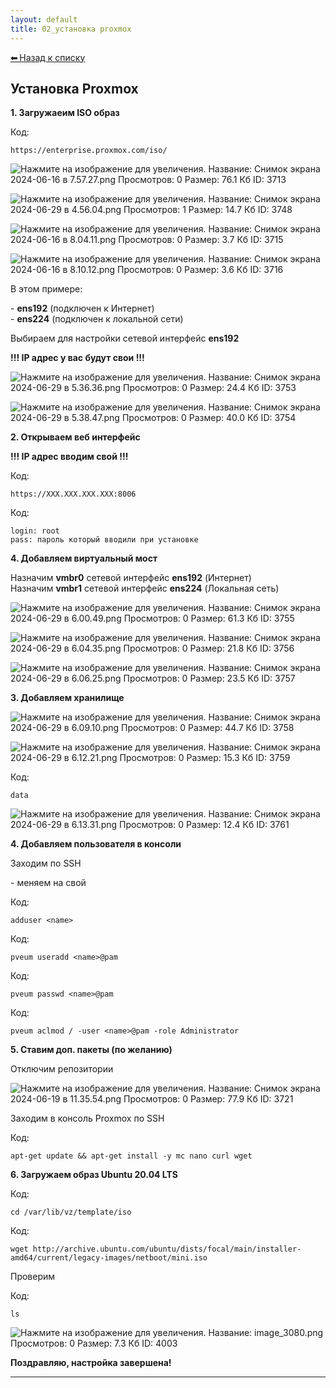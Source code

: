 ```yaml
---
layout: default
title: 02_установка proxmox
---
```

<a class="back-link" href="index.html">⬅ Назад к списку</a>


##  Установка Proxmox 

**1\. Загружаеим ISO образ**  
  


Код:
    
    
    https://enterprise.proxmox.com/iso/

  
![Нажмите на изображение для увеличения.  Название:	Снимок экрана 2024-06-16 в 7.57.27.png Просмотров:	0 Размер:	76.1 Кб ID:	3713](..\images\\img_3713_1718514074.png)  
  
![Нажмите на изображение для увеличения.  Название:	Снимок экрана 2024-06-29 в 4.56.04.png Просмотров:	1 Размер:	14.7 Кб ID:	3748](..\images\\img_3748_1719626239.png)  
  
![Нажмите на изображение для увеличения.  Название:	Снимок экрана 2024-06-16 в 8.04.11.png Просмотров:	0 Размер:	3.7 Кб ID:	3715](..\images\\img_3715_1718514284.png)  
  
![Нажмите на изображение для увеличения.  Название:	Снимок экрана 2024-06-16 в 8.10.12.png Просмотров:	0 Размер:	3.6 Кб ID:	3716](..\images\\img_3716_1718514646.png)  
  
В этом примере:  
  
\- **ens192** (подключен к Интернет)  
\- **ens224** (подключен к локальной сети)  
  
Выбираем для настройки сетевой интерфейс **ens192**  
  
**!!! IP адрес у вас будут свои !!!**  
  
![Нажмите на изображение для увеличения.  Название:	Снимок экрана 2024-06-29 в 5.36.36.png Просмотров:	0 Размер:	24.4 Кб ID:	3753](..\images\\img_3753_1719629469.png)  
  
![Нажмите на изображение для увеличения.  Название:	Снимок экрана 2024-06-29 в 5.38.47.png Просмотров:	0 Размер:	40.0 Кб ID:	3754](..\images\\img_3754_1719629482.png)  
  
**2\. Открываем веб интерфейс**  
  
**!!! IP адрес вводим свой !!!**  
  


Код:
    
    
    https://XXX.XXX.XXX.XXX:8006

Код:
    
    
    login: root
    pass: пароль который вводили при установке

**4\. Добавляем виртуальный мост**  
  
Назначим **vmbr0** сетевой интерфейс **ens192** (Интернет)  
Назначим **vmbr1** сетевой интерфейс **ens224** (Локальная сеть)  
  
![Нажмите на изображение для увеличения.  Название:	Снимок экрана 2024-06-29 в 6.00.49.png Просмотров:	0 Размер:	61.3 Кб ID:	3755](..\images\\img_3755_1719630222.png)  
  
  
![Нажмите на изображение для увеличения.  Название:	Снимок экрана 2024-06-29 в 6.04.35.png Просмотров:	0 Размер:	21.8 Кб ID:	3756](..\images\\img_3756_1719630361.png)  
  
![Нажмите на изображение для увеличения.  Название:	Снимок экрана 2024-06-29 в 6.06.25.png Просмотров:	0 Размер:	23.5 Кб ID:	3757](..\images\\img_3757_1719630440.png)  
  
**3\. Добавляем хранилище**  
  
![Нажмите на изображение для увеличения.  Название:	Снимок экрана 2024-06-29 в 6.09.10.png Просмотров:	0 Размер:	44.7 Кб ID:	3758](..\images\\img_3758_1719630712.png)  
  
![Нажмите на изображение для увеличения.  Название:	Снимок экрана 2024-06-29 в 6.12.21.png Просмотров:	0 Размер:	15.3 Кб ID:	3759](..\images\\img_3759_1719630791.png)  
  


Код:
    
    
    data

![Нажмите на изображение для увеличения.  Название:	Снимок экрана 2024-06-29 в 6.13.31.png Просмотров:	0 Размер:	12.4 Кб ID:	3761](..\images\\img_3761_1719630979.png)  
  
**4\. Добавляем пользователя в консоли**  
  
Заходим по SSH  
  
<name> \- меняем на свой  
  


Код:
    
    
    adduser <name>

Код:
    
    
    pveum useradd <name>@pam

Код:
    
    
    pveum passwd <name>@pam

Код:
    
    
    pveum aclmod / -user <name>@pam -role Administrator

**5\. Ставим доп. пакеты (по желанию)**  
  
Отключим репозитории  
  
![Нажмите на изображение для увеличения.  Название:	Снимок экрана 2024-06-19 в 11.35.54.png Просмотров:	0 Размер:	77.9 Кб ID:	3721](..\images\\img_3721_1718786232.png)  
  
Заходим в конcоль Proxmox по SSH  
  


Код:
    
    
    apt-get update && apt-get install -y mc nano curl wget

  
**6\. Загружаем образ Ubuntu 20.04 LTS**  
  


Код:
    
    
    cd /var/lib/vz/template/iso

Код:
    
    
    wget http://archive.ubuntu.com/ubuntu/dists/focal/main/installer-amd64/current/legacy-images/netboot/mini.iso

Проверим  
  


Код:
    
    
    ls

![Нажмите на изображение для увеличения.  Название:	image_3080.png Просмотров:	0 Размер:	7.3 Кб ID:	4003](..\images\\img_4003_1728148646.png)  
  
**Поздравляю, настройка завершена!**


---

